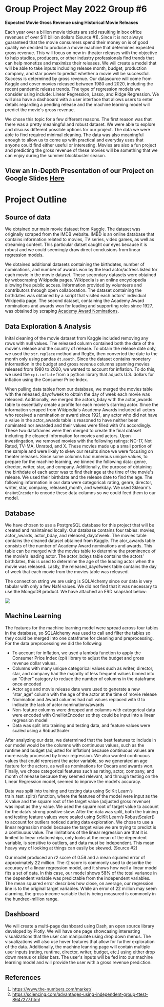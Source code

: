 # Group Project May 2022 Group #6

**Expected Movie Gross Revenue using Historical Movie Releases**

Each year over a billion movie tickets are sold resulting in box office revenues of over $11 billion dollars (Source #1). Since it is not always guaranteed that the movie consumers spend their money on is of good quality we decided to produce a movie machine that determines expected gross revenue. This will focus on new in-theater releases with the objective to help studios, producers, or other industry professionals find trends that can help monetize and maximize their releases. We will create a model that will be able to take inputs including release month, budget, production company, and star power to predict whether a movie will be successful. Success is determined by gross revenue. Our datasource will come from Kaggle and cover movies released between 1980 and 2020, including the recent pandemic release trends. The type of regression models we consider using include: Linear Regression, Lasso, and Ridge Regression. We will also have a dashboard with a user interface that allows users to enter details regarding a pending release and the machine learning model will predict the movie's gross revenue. 

We chose this topic for a few different reasons. The first reason was that there was a pretty meaningful and robust dataset. We were able to explore and discuss different possible options for our project. The data we were able to find required minimal cleaning. The data was also meaningful enough to allow us to come up with practical and everyday uses that anyone could find either useful or interesting. Movies are also a fun project and predicting the gross revenue of these movies will be something that we can enjoy during the summer blockbuster season. 

## View an In-Depth Presentation of our Project on Google Slides [Here](https://docs.google.com/presentation/d/19gyoO1Xixo4S4uNQXGSk6etrtWgv2QRmYCXpXCZC0VE/edit#slide=id.p)

# Project Outline

## Source of data

We obtained our main movie dataset from [Kaggle](https://www.kaggle.com/datasets/danielgrijalvas/movies). The dataset was originally scraped from the IMDB website. IMBD is an online database that contains information related to movies, TV series, video games, as well as streaming content. This particular datset caught our eyes because it is robust and we could seemingly draw direct conclusions from linear regression models.  

We obtained additional datasets containing the birthdates, number of nominations, and number of awards won by the lead actor/actress listed for each movie in the movie dataset. These secondary datasets were obtained by webscraping Wikipedia pages. Wikipedia is an online  encyclopedia allowing free public access. Information provided by volunteers and contributors through open collaboration. The dataset containing the birthdates was obtained by a script that visited each actors' individual Wikipedia page. The second dataset, containing the Academy Award nominations and awards won for leading and supporting roles since 1927, was obtained by scraping [Academy Award Nominations](https://en.wikipedia.org/wiki/List_of_actors_with_Academy_Award_nominations#List_of_actors). 

## Data Exploration & Analysis

Inital cleaning of the movie dataset from Kaggle included removing any rows with null values. The released column contained both the date of the movie's release and the country of release. To obtain the release date only, we used the `str.replace` method and RegEx, then converted the date to the month only using pandas `dt.month`. Since the dataset contains monetary informattion in the budget and gross revenue columns spanning movies released from 1980 to 2020, we wanted to account for inflation. To do this, we used the `cpi.inflate` from a python library that adjusts U.S. dollars for inflation using the Consumer Price Index. 

When pulling data tables from our database, we merged the movies table with the released_dayofweek to obtain the day of week each movie was released. Additionally, we merged the actors_bday with the actor_awards table to essentially create a profile for each movie's starring actor. Since the information scraped from Wikipedia's Academy Awards included all actors who received a nomination or award since 1921, any actor who did not have a value in the actor_awards table is reasoned to have neither been nominated nor awarded and their values were filled with 0's accordingly. These two dataframes were then merged to create the final dataset including the cleaned information for movies and actors. 
Upon investingation, we removed movies with the following ratings: NC-17, Not Rated, TV-MA, Unrated, and X. These movies made up a small portion of the sample and were likely to skew our results since we were focusing on theater releases. Since some columns had numerous unique values, to prepare for the machine learning, we binned the following data: genre, director, writer, star, and company. Additionally, the purpose of obtaining the birthdate of each actor was to find their age at the time of the movie's release. We used their birthdate and the release date to find the age. The following information in our data were categorical: rating, genre, director, writer, star, company, released_month, and weekday. We used Sklearn's `OneHotEncoder` to encode these data columns so we could feed them to our model. 

## Database
We have chosen to use a PostgreSQL database for this project that will be created and maintained locally. Our database contains four tables: movies, actor_awards, actor_bday, and released_dayofweek. The movies table contains the cleaned dataset obtained from Kaggle. The ator_awards table consists of the number of Academy Award nominations and awards. This table can be merged with the movies table to determine the prominence of the movie's leading actor. The actor_bdays table contains the actors' birthdates, this is used to determine the age of the leading actor when the movie was released. Lastly, the released_dayofweek table contains the day of week that each movie from the movies table was released. 

The connection string we are using is SQLAlchemy since our data is very tabular with only a few NaN values. We did not find that it was necessary to use the MongoDB product. We have attached an ERD snapshot below:

![](https://github.com/PDob02/Group_Project_May_2022/blob/main/Images/moviesERD.png)


## Machine Learning

The features for the machine learning model were spread across four tables in the database, so SQLAlchemy was used to call and filter the tables so they could be merged into one dataframe for cleaning and preprocessing. For the data preprocessing we did the following:
  - To account for inflation, we used a lambda function to apply the Consumer Price Index (cpi) library to adjust the budget and gross revenue dollar values.
  - Columns with many unique categorical values such as writer, director, star, and company had the majority of less frequent values binned into an “Other” category to reduce the number of columns in the dataframe once encoded
  - Actor age and movie release date were used to generate a new “star_age” column with the age of the actor at the time of movie release
  - Nomination and Award columns had null values replaced with 0 to indicate the lack of actor nominations/awards
  -	Non-feature columns were dropped and columns with categorical data were encoded with OneHotEncoder so they could be input into a linear regression model
  -	Data was split into training and testing data, and feature values were scaled using a RobustScaler

After analyzing our data, we determined that the best features to include in our model would be the columns with continuous values, such as the runtime and budget (adjusted for inflation) because continuous values are more easily processed by linear regression. We also wanted continuous values that could represent the actor variable, so we generated an age feature for the actors, as well as nominations for Oscars and awards won. Finally, we chose categorical features such as rating, actor, company, and month of release because they seemed relevant, and through testing on the Linear Regression model, seemed to improve the model’s accuracy.

Data was split into training and testing data using SciKit Learn’s train_test_split() function, where the features of the model were input as the X value and the square root of the target value (adjusted gross revenue) was input as the y value. We used the square root of target value to account for the data’s strong positive skew. After the data was split, both the training and testing feature values were scaled using SciKit Learn’s RobustScaler() to account for outliers noticed during data exploration.
We chose to use a linear regression model because the target value we are trying to predict is a continuous value. The limitations of the linear regression are that it is limited to linear relationships, only looks at the mean of the dependent variable, is sensitive to outliers, and data must be independent. This mean heavy way of looking at things can easily be skewed. (Source #2)

Our model produced an r2 score of 0.58 and a mean squared error of approximately 22 million. The r2 score is commonly used to describe the accuracy of a linear regression model, and it shows how well a linear model fits a set of data. In this case, our model shows 58% of the total variance in the dependent variable was predictable from the independent variables. The mean squared error describes how close, on average, our regression line is to the original target variables. While an error of 22 million may seem alarming, the gross income variable that is being measured is commonly in the hundred-million range.


## Dashboard

We will create a multi-page dashboard using Dash, an open source library developed by Plotly. We will have one page showcasing interesting visualizations that the user can manipulate using drop down menus. The visualizations will also use hover features that allow for further exploration of the data. 
Additionally, the machine leanring page will contain multiple user inputs (rating, runtime, director, writer, budget, etc.) using either drop down menus or slider bars. The user's inputs will be fed into our machine learning model and will provide the user with a gross revenue prediction. 


## References
1. https://www.the-numbers.com/market/
2. https://sciencing.com/advantages-using-independent-group-ttest-8647277.html 
